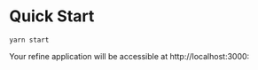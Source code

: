 <h1>Quick Start</h1>

```
yarn start
```

Your refine application will be accessible at http://localhost:3000:
